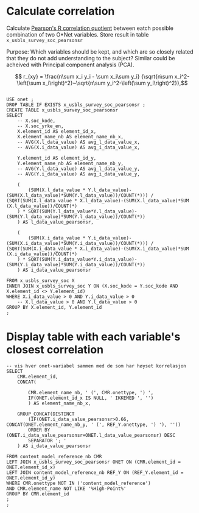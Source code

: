 

# Calculate correlation 

Calculate [Pearson's R correlation quotient](https://en.wikipedia.org/wiki/Pearson_correlation_coefficient) between eatch possible combination of two O*Net variables. Store result in table `x_usbls_survey_soc_pearsonsr`

Purpose: Which variables should be kept, and which are so closely related that they do not add understanding to the subject? Similar could be acheived with Principal component analysis (PCA). 

$$
r_{xy} = \frac{n\sum x_i y_i - \sum x_i\sum y_i}
{\sqrt{n\sum x_i^2-\left(\sum x_i\right)^2}~\sqrt{n\sum y_i^2-\left(\sum y_i\right)^2}},$$


```mysql

USE onet ; 
DROP TABLE IF EXISTS x_usbls_survey_soc_pearsonsr ;
CREATE TABLE x_usbls_survey_soc_pearsonsr
SELECT
    -- X.soc_kode,
    -- X.soc_yrke_en,
    X.element_id AS element_id_x,
    X.element_name_nb AS element_name_nb_x,
    -- AVG(X.l_data_value) AS avg_l_data_value_x,
    -- AVG(X.i_data_value) AS avg_i_data_value_x,

    Y.element_id AS element_id_y,
    Y.element_name_nb AS element_name_nb_y,
    -- AVG(Y.l_data_value) AS avg_l_data_value_y,
    -- AVG(Y.i_data_value) AS avg_i_data_value_y,

	(
		(SUM(X.l_data_value * Y.l_data_value)-(SUM(X.l_data_value)*SUM(Y.l_data_value))/COUNT(*))) / (SQRT(SUM(X.l_data_value * X.l_data_value)-(SUM(X.l_data_value)*SUM (X.l_data_value))/COUNT(*)
	) * SQRT(SUM(Y.l_data_value*Y.l_data_value)-(SUM(Y.l_data_value)*SUM(Y.l_data_value))/COUNT(*))
	) AS l_data_value_pearsonsr,

	(
		(SUM(X.i_data_value * Y.i_data_value)-(SUM(X.i_data_value)*SUM(Y.i_data_value))/COUNT(*))) / (SQRT(SUM(X.i_data_value * X.i_data_value)-(SUM(X.i_data_value)*SUM (X.i_data_value))/COUNT(*)
	) * SQRT(SUM(Y.i_data_value*Y.i_data_value)-(SUM(Y.i_data_value)*SUM(Y.i_data_value))/COUNT(*))
	) AS i_data_value_pearsonsr

FROM x_usbls_survey_soc X
INNER JOIN x_usbls_survey_soc Y ON (X.soc_kode = Y.soc_kode AND X.element_id <> Y.element_id)
WHERE X.i_data_value > 0 AND Y.i_data_value > 0
    -- X.l_data_value > 0 AND Y.l_data_value > 0
GROUP BY X.element_id, Y.element_id
;

```

# Display table with each variable's closest correlation 

```mysql
-- vis hver onet-variabel sammen med de som har høyset korrelasjon
SELECT
    CMR.element_id,
    CONCAT(

        CMR.element_name_nb, ' (', CMR.onettype, ') ',
        IF(ONET.element_id_x IS NULL, ' IKKEMED ', '')
        ) AS element_name_nb_x,

    GROUP_CONCAT(DISTINCT
        (IF(ONET.i_data_value_pearsonsr>0.66, CONCAT(ONET.element_name_nb_y, ' (', REF_Y.onettype, ') '), ''))
        ORDER BY (ONET.i_data_value_pearsonsr+ONET.l_data_value_pearsonsr) DESC
        SEPARATOR '; '
    ) AS i_data_value_pearsonsr

FROM content_model_reference_nb CMR
LEFT JOIN x_usbls_survey_soc_pearsonsr ONET ON (CMR.element_id = ONET.element_id_x)
LEFT JOIN content_model_reference_nb REF_Y ON (REF_Y.element_id = ONET.element_id_y)
WHERE CMR.onettype NOT IN ('content_model_reference')
AND CMR.element_name NOT LIKE '%High-Point%'
GROUP BY CMR.element_id
;
;
```
